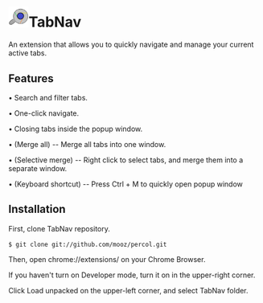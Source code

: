 
# <img src="https://github.com/TomWBush/TabNav/blob/master/images/icon%205.png" alt="TabNav" width="8%" height="8%">TabNav

An extension that allows you to quickly navigate and manage your current active tabs.

## Features
• Search and filter tabs.

• One-click navigate.

• Closing tabs inside the popup window.

• (Merge all) -- Merge all tabs into one window.

• (Selective merge) -- Right click to select tabs, and merge them into a separate window.

• (Keyboard shortcut) -- Press Ctrl + M to quickly open popup window


## Installation
First, clone TabNav repository.

    $ git clone git://github.com/mooz/percol.git

Then, open chrome://extensions/ on your Chrome Browser.

If you haven't turn on Developer mode, turn it on in the upper-right corner.

Click Load unpacked on the upper-left corner, and select TabNav folder.
